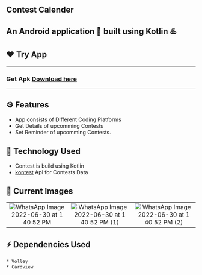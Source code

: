 ## Contest Calender
An Android application 📱 built using Kotlin ♨️ 
-------------------

## ❤️ Try App
---------------
### Get Apk [Download here](https://drive.google.com/file/d/1nyWwrTxt54h2UMHCKX3QuunC9R6Q1oog/view?usp=sharing)
------------
## ⚙️ Features
* App consists of Different Coding Platforms
* Get Details of upcomming Contests
* Set Reminder of upcomming Contests.


## 🚀 Technology Used

* Contest is build using Kotlin
* [kontest](https://kontests.net/api) Api for Contests Data




## 📸 Current Images

||||
|:----------------------------------------:|:-----------------------------------------:|:-----------------------------------------: |
|  ![WhatsApp Image 2022-06-30 at 1 40 52 PM](https://user-images.githubusercontent.com/78532621/176627377-a86862d3-c39e-4271-a8d6-07e159f6394a.jpeg) | ![WhatsApp Image 2022-06-30 at 1 40 52 PM (1)](https://user-images.githubusercontent.com/78532621/176627192-417efbf7-c852-455e-b70a-632d566ab170.jpeg) | ![WhatsApp Image 2022-06-30 at 1 40 52 PM (2)](https://user-images.githubusercontent.com/78532621/176627163-60f70bbc-4d92-4449-9773-06f5d8503397.jpeg)


## ⚡ Dependencies Used
```sh
* Volley 
* Cardview
```
